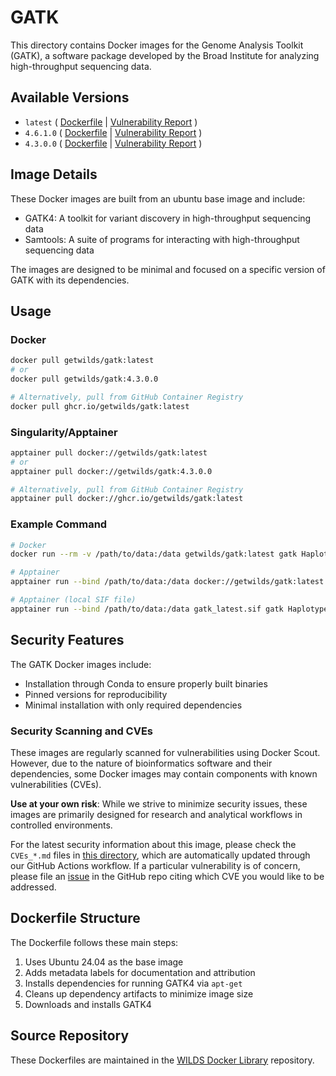 # GATK

This directory contains Docker images for the Genome Analysis Toolkit (GATK), a software package developed by the Broad Institute for analyzing high-throughput sequencing data.

## Available Versions

- `latest` ( [Dockerfile](https://github.com/getwilds/wilds-docker-library/blob/main/gatk/Dockerfile_latest) | [Vulnerability Report](https://github.com/getwilds/wilds-docker-library/blob/main/gatk/CVEs_latest.md) )
- `4.6.1.0` ( [Dockerfile](https://github.com/getwilds/wilds-docker-library/blob/main/gatk/Dockerfile_4.6.1.0) | [Vulnerability Report](https://github.com/getwilds/wilds-docker-library/blob/main/gatk/CVEs_4.6.1.0.md) )
- `4.3.0.0` ( [Dockerfile](https://github.com/getwilds/wilds-docker-library/blob/main/gatk/Dockerfile_4.3.0.0) | [Vulnerability Report](https://github.com/getwilds/wilds-docker-library/blob/main/gatk/CVEs_4.3.0.0.md) )

## Image Details

These Docker images are built from an ubuntu base image and include:

- GATK4: A toolkit for variant discovery in high-throughput sequencing data
- Samtools: A suite of programs for interacting with high-throughput sequencing data

The images are designed to be minimal and focused on a specific version of GATK with its dependencies.

## Usage

### Docker

```bash
docker pull getwilds/gatk:latest
# or
docker pull getwilds/gatk:4.3.0.0

# Alternatively, pull from GitHub Container Registry
docker pull ghcr.io/getwilds/gatk:latest
```

### Singularity/Apptainer

```bash
apptainer pull docker://getwilds/gatk:latest
# or
apptainer pull docker://getwilds/gatk:4.3.0.0

# Alternatively, pull from GitHub Container Registry
apptainer pull docker://ghcr.io/getwilds/gatk:latest
```

### Example Command

```bash
# Docker
docker run --rm -v /path/to/data:/data getwilds/gatk:latest gatk HaplotypeCaller -R reference.fa -I input.bam -O output.vcf

# Apptainer
apptainer run --bind /path/to/data:/data docker://getwilds/gatk:latest gatk HaplotypeCaller -R reference.fa -I input.bam -O output.vcf

# Apptainer (local SIF file)
apptainer run --bind /path/to/data:/data gatk_latest.sif gatk HaplotypeCaller -R reference.fa -I input.bam -O output.vcf
```

## Security Features

The GATK Docker images include:

- Installation through Conda to ensure properly built binaries
- Pinned versions for reproducibility
- Minimal installation with only required dependencies

### Security Scanning and CVEs

These images are regularly scanned for vulnerabilities using Docker Scout. However, due to the nature of bioinformatics software and their dependencies, some Docker images may contain components with known vulnerabilities (CVEs).

**Use at your own risk**: While we strive to minimize security issues, these images are primarily designed for research and analytical workflows in controlled environments.

For the latest security information about this image, please check the `CVEs_*.md` files in [this directory](https://github.com/getwilds/wilds-docker-library/tree/main/gatk), which are automatically updated through our GitHub Actions workflow. If a particular vulnerability is of concern, please file an [issue](https://github.com/getwilds/wilds-docker-library/issues) in the GitHub repo citing which CVE you would like to be addressed.

## Dockerfile Structure

The Dockerfile follows these main steps:

1. Uses Ubuntu 24.04 as the base image
2. Adds metadata labels for documentation and attribution
3. Installs dependencies for running GATK4 via `apt-get`
4. Cleans up dependency artifacts to minimize image size
5. Downloads and installs GATK4

## Source Repository

These Dockerfiles are maintained in the [WILDS Docker Library](https://github.com/getwilds/wilds-docker-library) repository.
